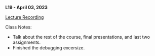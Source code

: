 **L19 - April 03, 2023**

[Lecture Recording](https://youtu.be/ePnwp5YGRAg)

Class Notes:

* Talk about the rest of the course, final presentations, and last two assignments.
* Finished the debugging excersize.

